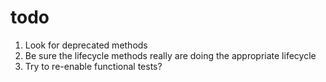 # todo

1. Look for deprecated methods
2. Be sure the lifecycle methods really are doing the appropriate lifecycle
3. Try to re-enable functional tests?